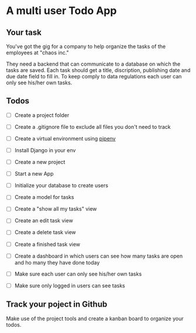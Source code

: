 # A multi user Todo App

## Your task
You've got the gig for a company to help organize the 
tasks of the employees at "chaos inc."

They need a backend that can communicate to a database on 
which the tasks are saved. Each task should get a title,
discription, publishing date and due date field to fill in. 
To keep comply to data regulations each user can only see his/her
own tasks.


## Todos

- [ ] Create a project folder
- [ ] Create a .gitignore file to exclude all files you don't need to track
- [ ] Create a virtual environment using [pipenv](https://pypi.org/project/pipenv/) 
- [ ] Install Django in your env
- [ ] Create a new project
- [ ] Start a new App
- [ ] Initialize your database to create users
- [ ] Create a model for tasks
- [ ] Create a "show all my tasks" view
- [ ] Create an edit task view
- [ ] Create a delete task view
- [ ] Create a finished task view
- [ ] Create a dashboard in which users can see how many tasks are open and ho many they have done today
- [ ] Make sure each user can only see his/her own tasks
- [ ] Make sure only logged in users can see tasks


## Track your poject in Github 
Make use of the project tools and create a kanban board
to organize your todos. 
